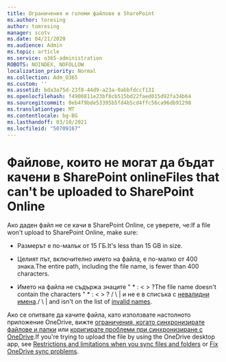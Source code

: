 ```yaml
---
title: Ограничения и големи файлове в SharePoint
ms.author: toresing
author: tomresing
manager: scotv
ms.date: 04/21/2020
ms.audience: Admin
ms.topic: article
ms.service: o365-administration
ROBOTS: NOINDEX, NOFOLLOW
localization_priority: Normal
ms.collection: Adm_O365
ms.custom: ''
ms.assetid: bda3a75d-23f8-44d9-a23a-0abbfdccf131
ms.openlocfilehash: f4900811e23bf8cb515bd22faed015d92fa34b64
ms.sourcegitcommit: 0eb4f9bde53395b5fd4b5cd4ffc56ca96db91298
ms.translationtype: MT
ms.contentlocale: bg-BG
ms.lasthandoff: 03/10/2021
ms.locfileid: "50709167"
---
```

# <a name="files-that-cant-be-uploaded-to-sharepoint-online"></a><span data-ttu-id="06cf0-102">Файлове, които не могат да бъдат качени в SharePoint online</span><span class="sxs-lookup"><span data-stu-id="06cf0-102">Files that can't be uploaded to SharePoint Online</span></span>

<span data-ttu-id="06cf0-103">Ако даден файл не се качи в SharePoint Online, се уверете, че:</span><span class="sxs-lookup"><span data-stu-id="06cf0-103">If a file won't upload to SharePoint Online, make sure:</span></span>
  
- <span data-ttu-id="06cf0-104">Размерът е по-малък от 15 ГБ.</span><span class="sxs-lookup"><span data-stu-id="06cf0-104">It's less than 15 GB in size.</span></span>
    
- <span data-ttu-id="06cf0-105">Целият път, включително името на файла, е по-малко от 400 знака.</span><span class="sxs-lookup"><span data-stu-id="06cf0-105">The entire path, including the file name, is fewer than 400 characters.</span></span>
    
- <span data-ttu-id="06cf0-106">Името на файла не съдържа знаците " \* : \< \> ?</span><span class="sxs-lookup"><span data-stu-id="06cf0-106">The file name doesn't contain the characters " \* : \< \> ?</span></span> <span data-ttu-id="06cf0-107">/ \ | и не е в списъка с [невалидни имена](https://go.microsoft.com/fwlink/?linkid=866430).</span><span class="sxs-lookup"><span data-stu-id="06cf0-107">/ \ | and isn't on the list of [invalid names](https://go.microsoft.com/fwlink/?linkid=866430).</span></span>
    
<span data-ttu-id="06cf0-108">Ако се опитвате да качите файла, като използвате настолното приложение OneDrive, вижте [ограничения, когато синхронизирате файлове и папки](https://go.microsoft.com/fwlink/p/?LinkID=717734) или [коригирате проблеми при синхронизиране с OneDrive](https://go.microsoft.com/fwlink/?linkid=866431).</span><span class="sxs-lookup"><span data-stu-id="06cf0-108">If you're trying to upload the file by using the OneDrive desktop app, see [Restrictions and limitations when you sync files and folders](https://go.microsoft.com/fwlink/p/?LinkID=717734) or [Fix OneDrive sync problems](https://go.microsoft.com/fwlink/?linkid=866431).</span></span>
  

